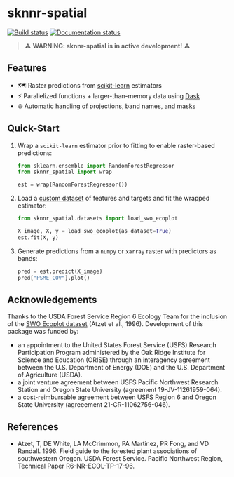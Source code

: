 # sknnr-spatial

[![Build status](https://github.com/lemma-osu/sknnr-spatial/actions/workflows/ci.yaml/badge.svg)](https://github.com/lemma-osu/sknnr-spatial/actions/workflows/ci.yaml) [![Documentation status](https://readthedocs.org/projects/sknnr-spatial/badge/?version=latest)](https://sknnr-spatial.readthedocs.io/)

> ⚠️ **WARNING: sknnr-spatial is in active development!** ⚠️

## Features

- 🗺️ Raster predictions from [scikit-learn](https://scikit-learn.org/stable/) estimators 
- ⚡ Parallelized functions + larger-than-memory data using [Dask](https://www.dask.org/)
- 🌐 Automatic handling of projections, band names, and masks

## Quick-Start

1. Wrap a `scikit-learn` estimator prior to fitting to enable raster-based predictions:

    ```python
    from sklearn.ensemble import RandomForestRegressor
    from sknnr_spatial import wrap

    est = wrap(RandomForestRegressor())
    ```

2. Load a [custom dataset](https://sknnr-spatial.readthedocs.io/en/latest/api/datasets/swo_ecoplot) of features and targets and fit the wrapped estimator:

    ```python
    from sknnr_spatial.datasets import load_swo_ecoplot

    X_image, X, y = load_swo_ecoplot(as_dataset=True)
    est.fit(X, y)
    ```

3. Generate predictions from a `numpy` or `xarray` raster with predictors as bands:

    ```python
    pred = est.predict(X_image)
    pred["PSME_COV"].plot()
    ```

## Acknowledgements

Thanks to the USDA Forest Service Region 6 Ecology Team for the inclusion of the [SWO Ecoplot dataset](https://sknnr-spatial.readthedocs.io/en/latest/api/datasets/swo_ecoplot) (Atzet et al., 1996). Development of this package was funded by:

- an appointment to the United States Forest Service (USFS) Research Participation Program administered by the Oak Ridge Institute for Science and Education (ORISE) through an interagency agreement between the U.S. Department of Energy (DOE) and the U.S. Department of Agriculture (USDA).
- a joint venture agreement between USFS Pacific Northwest Research Station and Oregon State University (agreement 19-JV-11261959-064).
- a cost-reimbursable agreement between USFS Region 6 and Oregon State University (agreeement 21-CR-11062756-046).

## References

- Atzet, T, DE White, LA McCrimmon, PA Martinez, PR Fong, and VD Randall. 1996. Field guide to the forested plant associations of southwestern Oregon. USDA Forest Service. Pacific Northwest Region, Technical Paper R6-NR-ECOL-TP-17-96.